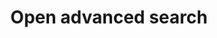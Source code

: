 ---
layout: design
title: Open advanced search
ref: 00.Global_03.Search_b.Open advanced search
image: 00.Global_03.Search_b.Open advanced search.jpg
---